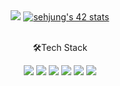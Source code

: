 <div align="center">
  <img src="https://capsule-render.vercel.app/api?type=waving&color=auto&height=200&section=header&text=Welcome%20to%20Sehoon's%20Github&fontSize=50" />
 <a href="https://github.com/JaeSeoKim/badge42"><img src="https://badge42.vercel.app/api/v2/cl96xavh201310gjldmzwying/stats?cursusId=21&coalitionId=86" alt="sehjung's 42 stats" /></a>

 
 <br> <!-- 개행  -->
  🛠Tech Stack
  <br>
  
  <img src="https://img.shields.io/badge/C-A8B9CCC?style=flat-square&logo=c&logoColor=white"/>
  <img src="https://img.shields.io/badge/C++-00599C?style=flat-square&logo=cplusplus&logoColor=white"/>
  <img src="https://img.shields.io/badge/Github-181717?style=flat-square&logo=github&logoColor=white"/>
  <img src="https://img.shields.io/badge/UnrealEngine-0E1128?style=flat-square&logo=unrealengine&logoColor=white"/>
  <img src="https://img.shields.io/badge/macOS-000000?style=flat-square&logo=macos&logoColor=white"/>
  <img src="https://img.shields.io/badge/Linux-FCC624?style=flat-square&logo=linux&logoColor=white"/>

</div>
